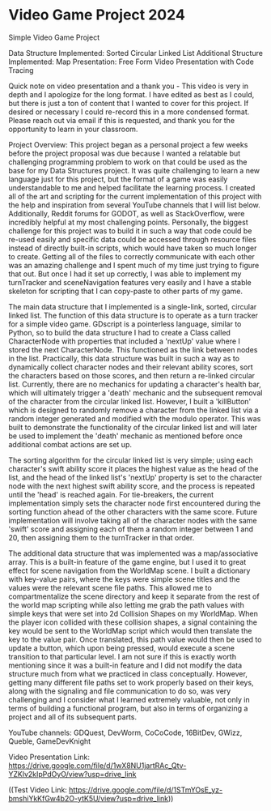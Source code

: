 # Video Game Project 2024
 Simple Video Game Project

Data Structure Implemented: Sorted Circular Linked List
Additional Structure Implemented: Map
Presentation: Free Form Video Presentation with Code Tracing

Quick note on video presentation and a thank you - This video is very in depth and I apologize for the long format. I have edited as best as I could, but there is just a ton of content that I wanted to cover for this project. If desired or necessary I could re-record this in a more condensed format. Please reach out via email if this is requested, and thank you for the opportunity to learn in your classroom.

Project Overview: This project began as a personal project a few weeks before the project proposal was due because I wanted a relatable but challenging programming problem to work on that could be used as the base for my Data Structures project. It was quite challenging to learn a new language just for this project, but the format of a game was easily understandable to me and helped facilitate the learning process. I created all of the art and scripting for the current implementation of this project with the help and inspiration from several YouTube channels that I will list below. Additionally, Reddit forums for GODOT, as well as StackOverflow, were incredibly helpful at my most challenging points. Personally, the biggest challenge for this project was to build it in such a way that code could be re-used easily and specific data could be accessed through resource files instead of directly built-in scripts, which would have taken so much longer to create. Getting all of the files to correctly communicate with each other was an amazing challenge and I spent much of my time just trying to figure that out. But once I had it set up correctly, I was able to implement my turnTracker and sceneNavigation features very easily and I have a stable skeleton for scripting that I can copy-paste to other parts of my game.

The main data structure that I implemented is a single-link, sorted, circular linked list. The function of this data structure is to operate as a turn tracker for a simple video game. GDscript is a pointerless language, similar to Python, so to build the data structure I had to create a Class called CharacterNode with properties that included a 'nextUp' value where I stored the next CharacterNode. This functioned as the link between nodes in the list. Practically, this data structure was built in such a way as to dynamically collect character nodes and their relevant ability scores, sort the characters based on those scores, and then return a re-linked circular list. Currently, there are no mechanics for updating a character's health bar, which will ultimately trigger a 'death' mechanic and the subsequent removal of the character from the circular linked list. However, I built a 'killButton' which is designed to randomly remove a character from the linked list via a random integer generated and modified with the modulo operator. This was built to demonstrate the functionality of the circular linked list and will later be used to implement the 'death' mechanic as mentioned before once additional combat actions are set up.

The sorting algorithm for the circular linked list is very simple; using each character's swift ability score it places the highest value as the head of the list, and the head of the linked list's 'nextUp' property is set to the character node with the next highest swift ability score, and the process is repeated until the 'head' is reached again. For tie-breakers, the current implementation simply sets the character node first encountered during the sorting function ahead of the other characters with the same score. Future implementation will involve taking all of the character nodes with the same 'swift' score and assigning each of them a random integer between 1 and 20, then assigning them to the turnTracker in that order.

The additional data structure that was implemented was a map/associative array. This is a built-in feature of the game engine, but I used it to great effect for scene navigation from the WorldMap scene. I built a dictionary with key-value pairs, where the keys were simple scene titles and the values were the relevant scene file paths. This allowed me to compartmentalize the scene directory and keep it separate from the rest of the world map scripting while also letting me grab the path values with simple keys that were set into 2d Collision Shapes on my WorldMap. When the player icon collided with these collision shapes, a signal containing the key would be sent to the WorldMap script which would then translate the key to the value pair. Once translated, this path value would then be used to update a button, which upon being pressed, would execute a scene transition to that particular level. I am not sure if this is exactly worth mentioning since it was a built-in feature and I did not modify the data structure much from what we practiced in class conceptually. However, getting many different file paths set to work properly based on their keys, along with the signaling and file communication to do so, was very challenging and I consider what I learned extremely valuable, not only in terms of building a functional program, but also in terms of organizing a project and all of its subsequent parts.

YouTube channels: GDQuest, DevWorm, CoCoCode, 16BitDev, GWizz, Queble, GameDevKnight

Video Presentation Link: https://drive.google.com/file/d/1wX8NU1jartRAc_Qtv-YZKlv2kIpPdOyO/view?usp=drive_link

((Test Video Link: https://drive.google.com/file/d/1STmYOsE_yz-bmshiYkKfGw4b2O-ytK5U/view?usp=drive_link))
